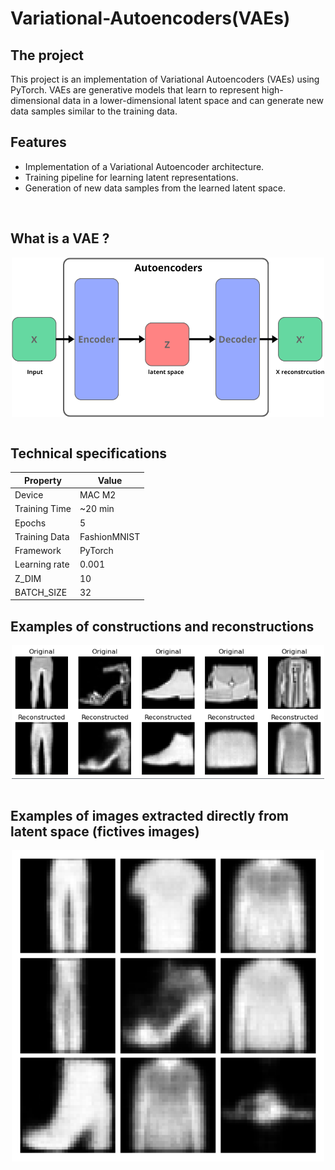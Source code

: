 # Variational-Autoencoders(VAEs)

## The project 

This project is an implementation of Variational Autoencoders (VAEs) using PyTorch. VAEs are generative models that learn to represent high-dimensional data in a lower-dimensional latent space and can generate new data samples similar to the training data.

## Features
+ Implementation of a Variational Autoencoder architecture.
+ Training pipeline for learning latent representations.
+ Generation of new data samples from the learned latent space.
<br>




## What is a VAE ?

 <div align="center">
 <img  alt="VAE" align="center" src="https://github.com/Gazeux33/Variational-Autoencoders/blob/main/assets/VAE.png" width="500"  />
 </div>

 <br>

## Technical specifications

| Property       | Value         |
|----------------|---------------|
| Device         | MAC M2        |
| Training Time  | ~20 min       |
| Epochs         | 5             |
| Training Data  | FashionMNIST  |
| Framework      | PyTorch       |
| Learning rate  | 0.001         |
|Z_DIM           |10             |
|BATCH_SIZE      |32             |





 ## Examples of constructions and reconstructions



  <div align="center">
 <img  alt="VAE" align="center" src="https://github.com/Gazeux33/Variational-Autoencoders/blob/main/assets/original_reconstruction.png" width="500"  />
 </div>

 <br>

 ## Examples of images extracted directly from latent space (fictives images)

   <div align="center">
 <img  alt="VAE" align="center" src="https://github.com/Gazeux33/Variational-Autoencoders/blob/main/assets/z_sample.png" width="500"  />
 </div>



